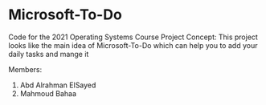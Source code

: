 # Microsoft-To-Do
Code for the 2021 Operating Systems Course Project
Concept: This project looks like the main idea of 
Microsoft-To-Do which can help you to add your daily tasks and mange it

Members:

1. Abd Alrahman ElSayed 
2. Mahmoud Bahaa
